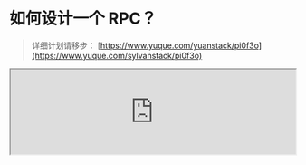 # 如何设计一个 RPC？
>  详细计划请移步： [https://www.yuque.com/yuanstack/pi0f3o](https://www.yuque.com/sylvanstack/pi0f3o)

<iframe src="https://www.yuque.com/sylvanstack/pi0f3o/fg64q0ufz516lron?singleDoc# 《00 | 迭代计划》" style="width: 100%; min-height: 10em" frameborder="1" is="x-frame-bypass" allowfullscreen />
<iframe is="x-frame-bypass" src="https://www.yuque.com/sylvanstack/pi0f3o/fg64q0ufz516lron?singleDoc# 《00 | 迭代计划》" style="width: 100%; min-height: 18em" frameborder="1" allowfullscreen />

## 迭代计划
### V1.0 - 框架基础与核心功能
- 目标：建立RPC框架的基础结构，实现基本的RPC调用。 
- 内容： 
  - RPC的基本概念介绍和原理图解析。 
  - 支持TCP/HTTP网络协议的基础RPC调用。 
  - 基本的JSON序列化协议实现。 
  - 简单的服务接口设计与元数据描述。
- 成果：能进行基本RPC调用的框架原型。 
### V2.0 - 高级功能与性能优化
- 目标：引入高级功能（服务注册与发现、路由、负载均衡）和性能优化。 
- 内容： 
  - 基于Zookeeper实现服务注册与发现。 
  - 设计和实现服务路由与负载均衡机制。 
  - 实现服务的基础过滤器机制。 
  - 服务提供者与消费者的性能调优。 
- 成果：具备服务注册、发现、路由、负载均衡的高性能RPC框架。
### V3.0 - 容错、限流与安全机制
- 目标：增强框架的稳定性和安全性。 
- 内容： 
  - 实现服务的容错机制和重试与超时策略。 
  - 集成限流机制，如整合Sentinel。 
  - 实现基本的安全机制，如数据加密传输。 
- 成果：一个稳定且具备基本安全保护的RPC框架。
### V4.0 - 高级部署与多机房支持
- 目标：支持高级部署策略和多机房容灾。
- 内容：
  - 实现优雅的启停机制和服务挡板功能。 
  - 支持滚动部署、蓝绿部署和灰度发布。
  - 实现多机房容灾方案。 
- 成果：支持复杂部署策略和多机房容灾的RPC框架。
### V5.0 - 文档完善与社区建设
- 目标：完善文档，建立用户社区。 
- 内容：
  - 完善开发者和用户文档。 
  - 创建示例项目和教程。 
  - 搭建社区交流平台，收集用户反馈。
- 成果：具有完善文档和活跃社区的RPC框架。
### 后续迭代
- 目标：根据社区反馈持续优化和扩展框架功能。 
- 内容： 
  - 不断收集用户反馈。 
  - 根据需求调整和新增功能。 
  - 持续优化性能和稳定性。
- 成果：不断进化，满足市场需求的RPC框架。 

每个版本的迭代都包括单元测试、集成测试和性能测试，以确保引入的新功能不会影响框架的稳定性和性能。 此外，每个迭代结束时，进行代码审查和文档更新，以保证代码质量和文档的实时性。
